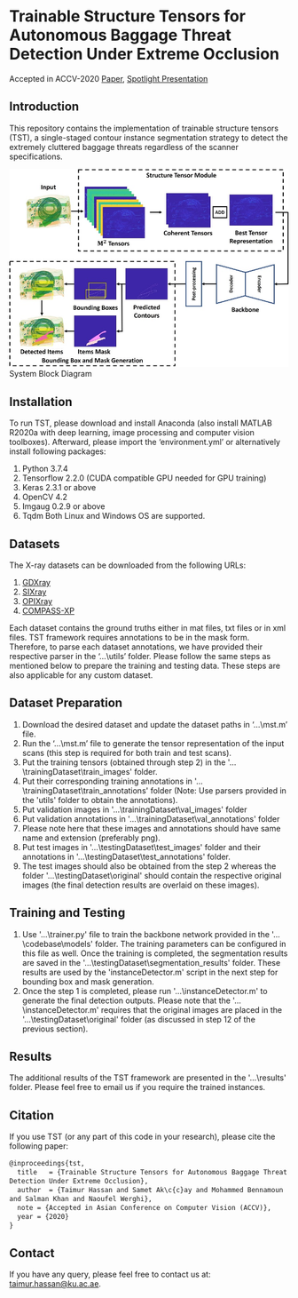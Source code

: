 # Trainable Structure Tensors for Autonomous Baggage Threat Detection Under Extreme Occlusion
Accepted in ACCV-2020 [Paper](https://arxiv.org/abs/2009.13158), [Spotlight Presentation]()

## Introduction
This repository contains the implementation of trainable structure tensors (TST), a single-staged contour instance segmentation strategy to detect the extremely cluttered baggage threats regardless of the scanner specifications. 

![TST](/images/tst.jpg)
System Block Diagram

## Installation
To run TST, please download and install Anaconda (also install MATLAB R2020a with deep learning, image processing and computer vision toolboxes). Afterward, please import the ‘environment.yml’ or alternatively install following packages: 
1. Python 3.7.4 
2. Tensorflow 2.2.0 (CUDA compatible GPU needed for GPU training) 
3. Keras 2.3.1 or above 
4. OpenCV 4.2 
5. Imgaug 0.2.9 or above 
6. Tqdm 
Both Linux and Windows OS are supported.

## Datasets
The X-ray datasets can be downloaded from the following URLs: 
1. [GDXray](https://domingomery.ing.puc.cl/material/gdxray/) 
2. [SIXray](https://github.com/MeioJane/SIXray) 
3. [OPIXray](https://github.com/OPIXray-author/OPIXray) 
4. [COMPASS-XP](https://figshare.com/articles/dataset/COMPASS-XP/9249791)

Each dataset contains the ground truths either in mat files, txt files or in xml files. TST framework requires annotations to be in the mask form. Therefore, to parse each dataset annotations, we have provided their respective parser in the ‘…\utils’ folder. Please follow the same steps as mentioned below to prepare the training and testing data. These steps are also applicable for any custom dataset.

## Dataset Preparation
1. Download the desired dataset and update the dataset paths in ‘…\mst.m’ file.
2. Run the ‘…\mst.m’ file to generate the tensor representation of the input scans (this step is required for both train and test scans). 
3. Put the training tensors (obtained through step 2) in the '…\trainingDataset\train_images' folder. 
4. Put their corresponding training annotations in '…\trainingDataset\train_annotations' folder (Note: Use parsers provided in the 'utils' folder to obtain the annotations). 
5. Put validation images in '…\trainingDataset\val_images' folder 
6. Put validation annotations in '…\trainingDataset\val_annotations' folder 
7. Please note here that these images and annotations should have same name and extension (preferably png). 
8. Put test images in '…\testingDataset\test_images' folder and their annotations in '…\testingDataset\test_annotations' folder. 
9. The test images should also be obtained from the step 2 whereas the folder '…\testingDataset\original' should contain the respective original images (the final detection results are overlaid on these images). 

## Training and Testing
1. Use '…\trainer.py' file to train the backbone network provided in the '…\codebase\models' folder. The training parameters can be configured in this file as well. Once the training is completed, the segmentation results are saved in the '…\testingDataset\segmentation_results' folder. These results are used by the 'instanceDetector.m' script in the next step for bounding box and mask generation. 
2. Once the step 1 is completed, please run '…\instanceDetector.m' to generate the final detection outputs. Please note that the '…\instanceDetector.m' requires that the original images are placed in the '…\testingDataset\original' folder (as discussed in step 12 of the previous section).

## Results
The additional results of the TST framework are presented in the '…\results' folder. Please feel free to email us if you require the trained instances. 

## Citation
If you use TST (or any part of this code in your research), please cite the following paper:

```
@inproceedings{tst,
  title   = {Trainable Structure Tensors for Autonomous Baggage Threat Detection Under Extreme Occlusion},
  author  = {Taimur Hassan and Samet Ak\c{c}ay and Mohammed Bennamoun and Salman Khan and Naoufel Werghi},
  note = {Accepted in Asian Conference on Computer Vision (ACCV)},
  year = {2020}
}
```

## Contact
If you have any query, please feel free to contact us at: taimur.hassan@ku.ac.ae.
